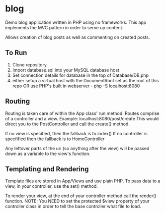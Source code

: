 # blog
Demo blog application written in PHP using no frameworks. This app implements the MVC pattern in order to serve up content.

Allows creation of blog posts as well as commenting on created posts.

## To Run
1. Clone repository
2. Import database.sql into your MySQL database host
3. Set connection details for database in the top of Database/DB.php
4. either setup a virtual host with the DocumentRoot set as the root of this repo OR use PHP's built in webserver - php -S localhost:8080

## Routing
Routing is taken care of within the App class' run method. Routes comprise of a controller and a view.
Example:
localhost:8080/post/create
This would direct you to the PostController and call the create() method.

If no view is specified, then the fallback is to index()
If no controller is specfified then the fallback is to HomeController

Any leftover parts of the uri (so anything after the view) will be passed down as a variable to the view's function.

## Templating and Rendering
Template files are stored in App/Views and use plain PHP. To pass data to a view, in your controller, use the set() method.

To render your view, at the end of your controller method call the render() function. NOTE: You NEED to set the protected $view property of your controller class in order to tell the base controller what file to load.
